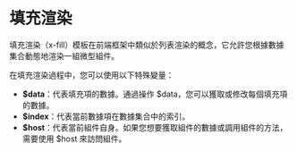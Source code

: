 # 填充渲染

填充渲染（x-fill）模板在前端框架中類似於列表渲染的概念，它允許您根據數據集合動態地渲染一組微型組件。

在填充渲染過程中，您可以使用以下特殊變量：

- **$data**：代表填充項的數據。通過操作 $data，您可以獲取或修改每個填充項的數據。
- **$index**：代表當前數據項在數據集合中的索引。
- **$host**：代表當前組件自身。如果您想要獲取組件的數據或調用組件的方法，需要使用 $host 來訪問組件。

<a href="../../publics/examples/fill-var/demo.html" preview demo></a>
<a href="../../publics/examples/fill-var/test-demo.html" main demo></a>

